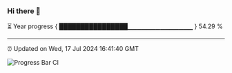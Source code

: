 ### Hi there 👋

⏳ Year progress { ████████████████▁▁▁▁▁▁▁▁▁▁▁▁▁▁ } 54.29 %

---

⏰ Updated on Wed, 17 Jul 2024 16:41:40 GMT

![Progress Bar CI](https://github.com/IshwaranRudhara/GIT-ACTION/workflows/Progress%20Bar%20CI/badge.svg)

